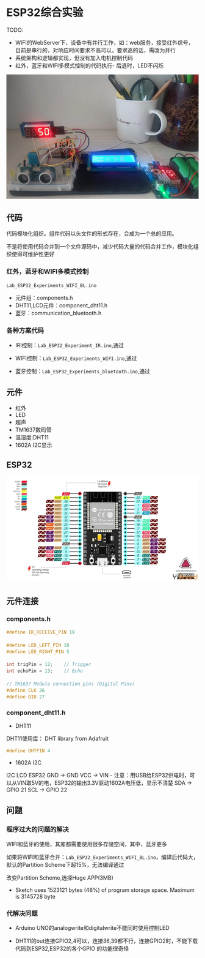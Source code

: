 # ESP32综合实验

TODO: 

* WIFI的WebServer下，设备中有并行工作，如：web服务，接受红外信号，目前是串行的，对响应时间要求不高可以，要求高的话，需改为并行
* 系统架构和逻辑都实现，但没有加入电机控制代码
* 红外，蓝牙和WIFI多模式控制的代码执行- 后退时，LED不闪烁

![](img/esp32_experiments.jpg)

## 代码

代码模块化组织。组件代码以头文件的形式存在，合成为一个总的应用。

不是将使用代码合并到一个文件源码中，减少代码大量的代码合并工作，模块化组织使得可维护性更好

### 红外，蓝牙和WIFI多模式控制

`Lab_ESP32_Experiments_WIFI_BL.ino`

* 元件组：components.h
* DHT11,LCD元件：component_dht11.h
* 蓝牙：communication_bluetooth.h

### 各种方案代码

* IRI控制：`Lab_ESP32_Experiment_IR.ino`,通过
 
* WIFI控制：`Lab_ESP32_Experiments_WIFI.ino`,通过

* 蓝牙控制：`Lab_ESP32_Experiments_bluetooth.ino`,通过

## 元件

* 红外
* LED
* 超声
* TM1637数码管
* 温湿度:DHT11
* 1602A I2C显示

## ESP32 

![](img/esp32_pinout.jpg)

## 元件连接

### components.h

 ```c
#define IR_RECEIVE_PIN 19

#define LED_LEFT_PIN 18
#define LED_RIGHT_PIN 5

int trigPin = 12;    // Trigger
int echoPin = 13;    // Echo

// TM1637 Module connection pins (Digital Pins)
#define CLK 26
#define DIO 27
```

### component_dht11.h

* DHT11

DHT11使用库： DHT library from Adafruit

```c
#define DHTPIN 4  
```
* 1602A I2C

I2C LCD	ESP32
GND -> GND
VCC -> VIN -  注意：用USB给ESP32供电时，可以从VIN取5V的电，ESP32的输出3.3V驱动1602A电压低，显示不清楚
SDA	-> GPIO 21
SCL	-> GPIO 22

## 问题

### 程序过大的问题的解决
 
WIFI和蓝牙的使用，其库都需要使用很多存储空间，其中，蓝牙更多

如果将WIFI和蓝牙合并：`Lab_ESP32_Experiments_WIFI_BL.ino`，编译后代码大，默认的Partition Scheme下超15%，无法编译通过

改变Partition Scheme,选择Huge APP(3MB)

* Sketch uses 1523121 bytes (48%) of program storage space. Maximum is 3145728 byte

### 代解决问题

* Arduino UNO的analogwrite和digitalwrite不能同时使用控制LED

* DHT11的out连接GPIO2,4可以，连接36,39都不行，连接GPIO2时，不能下载代码到ESP32,ESP32的各个GPIO 的功能很奇怪

